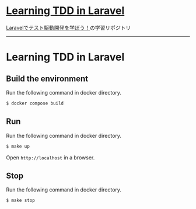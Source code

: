 
# [Learning TDD in Laravel](https://github.com/nunulk/learning-laravel-tdd-docker)
[Laravelでテスト駆動開発を学ぼう！](https://www.techpit.jp/courses/92/curriculums/95)の学習リポジトリ


----

# Learning TDD in Laravel

## Build the environment

Run the following command in docker directory.

```sh
$ docker compose build
```

## Run

Run the following command in docker directory.

```sh
$ make up
```

Open `http://localhost` in a browser.

## Stop

Run the following command in docker directory.

```sh
$ make stop
```
